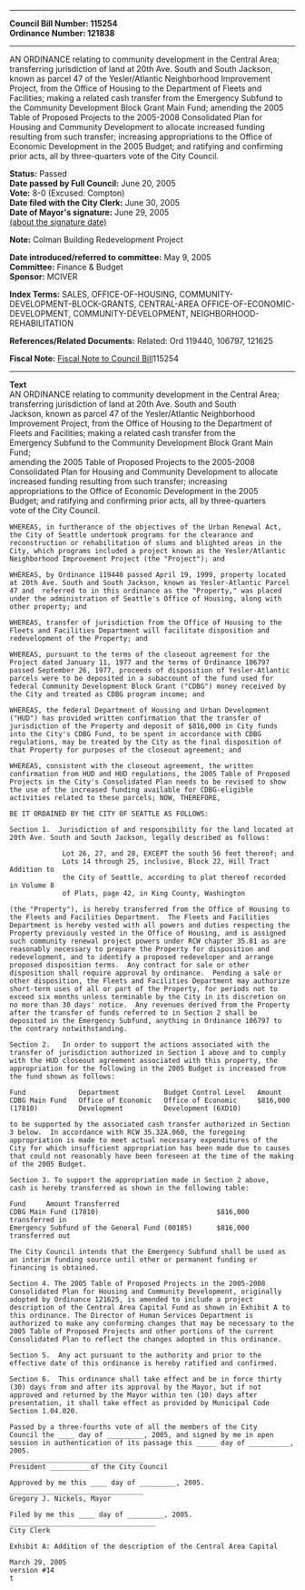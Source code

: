 * * * * *  
  
**Council Bill Number: [](#h0)[](#h2)115254**   
**Ordinance Number: 121838**  
  
* * * * *  
  
AN ORDINANCE relating to community development in the Central Area; transferring jurisdiction of land at 20th Ave. South and South Jackson, known as parcel 47 of the Yesler/Atlantic Neighborhood Improvement Project, from the Office of Housing to the Department of Fleets and Facilities; making a related cash transfer from the Emergency Subfund to the Community Development Block Grant Main Fund; amending the 2005 Table of Proposed Projects to the 2005-2008 Consolidated Plan for Housing and Community Development to allocate increased funding resulting from such transfer; increasing appropriations to the Office of Economic Development in the 2005 Budget; and ratifying and confirming prior acts, all by three-quarters vote of the City Council.  
  
**Status:** Passed   
**Date passed by Full Council:** June 20, 2005   
**Vote:** 8-0 (Excused: Compton)   
**Date filed with the City Clerk:** June 30, 2005   
**Date of Mayor's signature:** June 29, 2005   
[(about the signature date)](/~public/approvaldate.htm)   
  
**Note:** Colman Building Redevelopment Project  
  
  
**Date introduced/referred to committee:** May 9, 2005   
**Committee:** Finance & Budget   
**Sponsor:** MCIVER   
  
**Index Terms:** SALES, OFFICE-OF-HOUSING, COMMUNITY-DEVELOPMENT-BLOCK-GRANTS, CENTRAL-AREA OFFICE-OF-ECONOMIC-DEVELOPMENT, COMMUNITY-DEVELOPMENT, NEIGHBORHOOD-REHABILITATION  
  
**References/Related Documents:** Related: Ord 119440, 106797, 121625  
  
**Fiscal Note:** [Fiscal Note to Council Bill](http://clerk.seattle.gov/~public/fnote/115254.htm)[](#h1)[](#h3)115254  
  
* * * * *  
  
**Text**  
    AN ORDINANCE relating to community development in the Central Area;  
    transferring jurisdiction of land at 20th Ave. South and South  
    Jackson, known as parcel 47 of the Yesler/Atlantic Neighborhood  
    Improvement Project, from the Office of Housing to the Department of  
    Fleets and Facilities; making a related cash transfer from the  
    Emergency Subfund to the Community Development Block Grant Main Fund;  
    amending the 2005 Table of Proposed Projects to the 2005-2008  
    Consolidated Plan for Housing and Community Development to allocate  
    increased funding resulting from such transfer; increasing  
    appropriations to the Office of Economic Development in the 2005  
    Budget; and ratifying and confirming prior acts, all by three-quarters  
    vote of the City Council.  
  
    WHEREAS, in furtherance of the objectives of the Urban Renewal Act,  
    the City of Seattle undertook programs for the clearance and  
    reconstruction or rehabilitation of slums and blighted areas in the  
    City, which programs included a project known as the Yesler/Atlantic  
    Neighborhood Improvement Project (the "Project"); and  
  
    WHEREAS, by Ordinance 119440 passed April 19, 1999, property located  
    at 20th Ave. South and South Jackson, known as Yesler-Atlantic Parcel  
    47 and  referred to in this ordinance as the "Property," was placed  
    under the administration of Seattle's Office of Housing, along with  
    other property; and  
  
    WHEREAS, transfer of jurisdiction from the Office of Housing to the  
    Fleets and Facilities Department will facilitate disposition and  
    redevelopment of the Property; and  
  
    WHEREAS, pursuant to the terms of the closeout agreement for the  
    Project dated January 11, 1977 and the terms of Ordinance 106797  
    passed September 26, 1977, proceeds of disposition of Yesler-Atlantic  
    parcels were to be deposited in a subaccount of the fund used for  
    federal Community Development Block Grant ("CDBG") money received by  
    the City and treated as CDBG program income; and  
  
    WHEREAS, the federal Department of Housing and Urban Development  
    ("HUD") has provided written confirmation that the transfer of  
    jurisdiction of the Property and deposit of $816,000 in City funds  
    into the City's CDBG Fund, to be spent in accordance with CDBG  
    regulations, may be treated by the City as the final disposition of  
    that Property for purposes of the closeout agreement; and  
  
    WHEREAS, consistent with the closeout agreement, the written  
    confirmation from HUD and HUD regulations, the 2005 Table of Proposed  
    Projects in the City's Consolidated Plan needs to be revised to show  
    the use of the increased funding available for CDBG-eligible  
    activities related to these parcels; NOW, THEREFORE,  
  
    BE IT ORDAINED BY THE CITY OF SEATTLE AS FOLLOWS:  
  
    Section 1.  Jurisdiction of and responsibility for the land located at  
    20th Ave. South and South Jackson, legally described as follows:  
  
                 Lot 26, 27, and 28, EXCEPT the south 56 feet thereof; and  
                 Lots 14 through 25, inclusive, Block 22, Hill Tract Addition to  
                 the City of Seattle, according to plat thereof recorded in Volume 8  
                 of Plats, page 42, in King County, Washington  
  
    (the "Property"), is hereby transferred from the Office of Housing to  
    the Fleets and Facilities Department.  The Fleets and Facilities  
    Department is hereby vested with all powers and duties respecting the  
    Property previously vested in the Office of Housing, and is assigned  
    such community renewal project powers under RCW chapter 35.81 as are  
    reasonably necessary to prepare the Property for disposition and  
    redevelopment, and to identify a proposed redeveloper and arrange  
    proposed disposition terms.  Any contract for sale or other  
    disposition shall require approval by ordinance.  Pending a sale or  
    other disposition, the Fleets and Facilities Department may authorize  
    short-term uses of all or part of the Property, for periods not to  
    exceed six months unless terminable by the City in its discretion on  
    no more than 30 days' notice.  Any revenues derived from the Property  
    after the transfer of funds referred to in Section 2 shall be  
    deposited in the Emergency Subfund, anything in Ordinance 106797 to  
    the contrary notwithstanding.  
  
    Section 2.   In order to support the actions associated with the  
    transfer of jurisdiction authorized in Section 1 above and to comply  
    with the HUD closeout agreement associated with this property, the  
    appropriation for the following in the 2005 Budget is increased from  
    the fund shown as follows:  
  
    Fund             Department           Budget Control Level   Amount  
    CDBG Main Fund   Office of Economic   Office of Economic     $816,000  
    (17810)          Development          Development (6XD10)  
  
    to be supported by the associated cash transfer authorized in Section  
    3 below.  In accordance with RCW 35.32A.060, the foregoing  
    appropriation is made to meet actual necessary expenditures of the  
    City for which insufficient appropriation has been made due to causes  
    that could not reasonably have been foreseen at the time of the making  
    of the 2005 Budget.  
  
    Section 3. To support the appropriation made in Section 2 above,  
    cash is hereby transferred as shown in the following table:  
  
    Fund     Amount Transferred  
    CDBG Main Fund (17810)                             $816,000 transferred in  
    Emergency Subfund of the General Fund (00185)      $816,000 transferred out  
  
    The City Council intends that the Emergency Subfund shall be used as  
    an interim funding source until other or permanent funding or  
    financing is obtained.  
  
    Section 4. The 2005 Table of Proposed Projects in the 2005-2008  
    Consolidated Plan for Housing and Community Development, originally  
    adopted by Ordinance 121625, is amended to include a project  
    description of the Central Area Capital Fund as shown in Exhibit A to  
    this ordinance. The Director of Human Services Department is  
    authorized to make any conforming changes that may be necessary to the  
    2005 Table of Proposed Projects and other portions of the current  
    Consolidated Plan to reflect the changes adopted in this ordinance.  
  
    Section 5.  Any act pursuant to the authority and prior to the  
    effective date of this ordinance is hereby ratified and confirmed.  
  
    Section 6.  This ordinance shall take effect and be in force thirty  
    (30) days from and after its approval by the Mayor, but if not  
    approved and returned by the Mayor within ten (10) days after  
    presentation, it shall take effect as provided by Municipal Code  
    Section 1.04.020.  
  
    Passed by a three-fourths vote of all the members of the City  
    Council the ____ day of _________, 2005, and signed by me in open  
    session in authentication of its passage this _____ day of __________,  
    2005.  
    _________________________________  
    President __________of the City Council  
  
    Approved by me this ____ day of _________, 2005.  
    _________________________________  
    Gregory J. Nickels, Mayor  
  
    Filed by me this ____ day of _________, 2005.  
    ____________________________________  
    City Clerk  
  
    Exhibit A: Addition of the description of the Central Area Capital   
  
    March 29, 2005  
    version #14  
    t  
